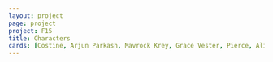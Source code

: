 ```yaml
---
layout: project
page: project
project: F15
title: Characters
cards: [Costine, Arjun Parkash, Mavrock Krey, Grace Vester, Pierce, Alin, Alexandra, Laura, Sister Theresa, Klaus, Ervie, Thomas, Razeth, Leonius Warpolt, Lady Shreya, Henrick Anderson, Natalie Vester]
---
```

